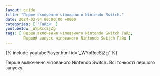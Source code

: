 ```yaml
---
layout: guide
title: "Перше включення чіпованого Nintendo Switch."
date: 2024-02-04 00:00:00 +0000
categories: [ 'Гайди' ]
youtubeId: _WYpRccSjZg
tags: [ Перше включення чіпованого Nintendo Switch Гайд,
        Перший запуск чіпованого Nintendo Switch Гайд ]
---
```


{% include youtubePlayer.html id='_WYpRccSjZg' %}

Перше включення чіпованого Nintendo Switch. Всі тонкості першого запуску.